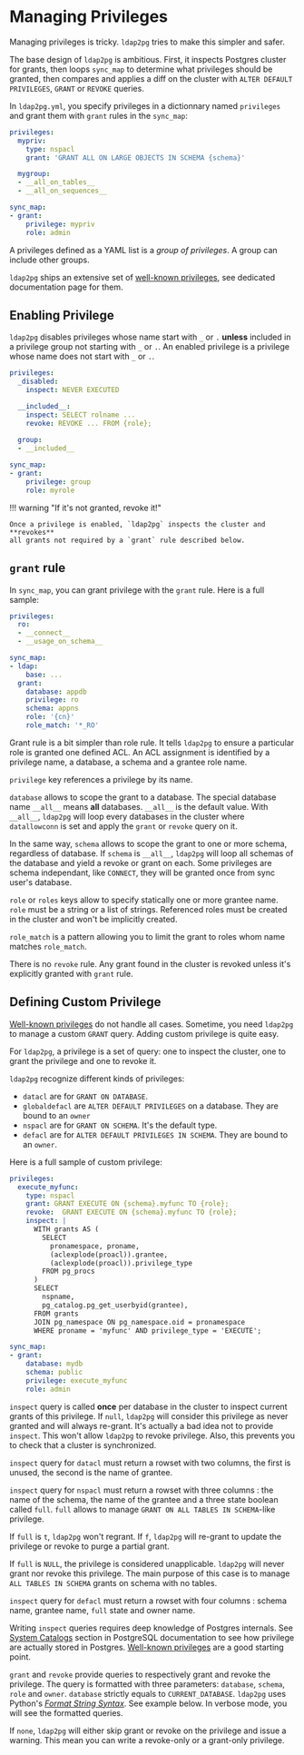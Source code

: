 <h1>Managing Privileges</h1>

Managing privileges is tricky. `ldap2pg` tries to make this simpler and safer.

The base design of `ldap2pg` is ambitious. First, it inspects Postgres cluster
for grants, then loops `sync_map` to determine what privileges should be
granted, then compares and applies a diff on the cluster with
`ALTER DEFAULT PRIVILEGES`, `GRANT` or `REVOKE` queries.

In `ldap2pg.yml`, you specify privileges in a dictionnary named `privileges`
and grant them with `grant` rules in the `sync_map`:

```yaml
privileges:
  mypriv:
    type: nspacl
    grant: 'GRANT ALL ON LARGE OBJECTS IN SCHEMA {schema}'

  mygroup:
  - __all_on_tables__
  - __all_on_sequences__

sync_map:
- grant:
    privilege: mypriv
    role: admin
```

A privileges defined as a YAML list is a *group of privileges*. A group can
include other groups.

`ldap2pg` ships an extensive set of [well-known privileges](wellknown.md), see
dedicated documentation page for them.


## Enabling Privilege

`ldap2pg` disables privileges whose name start with `_` or `.` **unless**
included in a privilege group not starting with `_` or `.`. An enabled
privilege is a privilege whose name does not start with `_` or `.`.

``` yaml
privileges:
  _disabled:
    inspect: NEVER EXECUTED

  __included__:
    inspect: SELECT rolname ...
    revoke: REVOKE ... FROM {role};

  group:
  - __included__
  
sync_map:
- grant:
    privilege: group
    role: myrole
```

!!! warning "If it's not granted, revoke it!"

    Once a privilege is enabled, `ldap2pg` inspects the cluster and **revokes**
    all grants not required by a `grant` rule described below.


## `grant` rule

In `sync_map`, you can grant privilege with the `grant` rule. Here is a full
sample:

``` yaml
privileges:
  ro:
  - __connect__
  - __usage_on_schema__

sync_map:
- ldap:
    base: ...
  grant:
    database: appdb
    privilege: ro
    schema: appns
    role: '{cn}'
    role_match: '*_RO'
```

Grant rule is a bit simpler than role rule. It tells `ldap2pg` to ensure a
particular role is granted one defined ACL. An ACL assignment is identified by a
privilege name, a database, a schema and a grantee role name.

`privilege` key references a privilege by its name.

`database` allows to scope the grant to a database. The special database name
`__all__` means **all** databases. `__all__` is the default value. With
`__all__`, `ldap2pg` will loop every databases in the cluster where
`datallowconn` is set and apply the `grant` or `revoke` query on it.

In the same way, `schema` allows to scope the grant to one or more schema,
regardless of database. If `schema` is `__all__`, `ldap2pg` will loop all
schemas of the database and yield a revoke or grant on each. Some privileges are
schema independant, like `CONNECT`, they will be granted once from sync user's
database.

`role` or `roles` keys allow to specify statically one or more grantee name.
`role` must be a string or a list of strings. Referenced roles must be created
in the cluster and won't be implicitly created.

`role_match` is a pattern allowing you to limit the grant to roles whom name
matches `role_match`.

There is no `revoke` rule. Any grant found in the cluster is revoked unless it's
explicitly granted with `grant` rule.


## Defining Custom Privilege

[Well-known privileges](wellknown.md) do not handle all cases. Sometime, you need
`ldap2pg` to manage a custom `GRANT` query. Adding custom privilege is quite easy.

For `ldap2pg`, a privilege is a set of query: one to inspect the cluster, one to
grant the privilege and one to revoke it.

`ldap2pg` recognize different kinds of privileges:

- `datacl` are for `GRANT ON DATABASE`.
- `globaldefacl` are `ALTER DEFAULT PRIVILEGES` on a database. They are bound to
  an `owner`
- `nspacl` are for `GRANT ON SCHEMA`. It's the default type.
- `defacl` are for `ALTER DEFAULT PRIVILEGES IN SCHEMA`. They are bound to an
  `owner`.

Here is a full sample of custom privilege:

``` yaml
privileges:
  execute_myfunc:
    type: nspacl
    grant: GRANT EXECUTE ON {schema}.myfunc TO {role};
    revoke:  GRANT EXECUTE ON {schema}.myfunc TO {role};
    inspect: |
      WITH grants AS (
        SELECT
          pronamespace, proname, 
          (aclexplode(proacl)).grantee,
          (aclexplode(proacl)).privilege_type
        FROM pg_procs
      )
      SELECT
        nspname,
        pg_catalog.pg_get_userbyid(grantee),
      FROM grants
      JOIN pg_namespace ON pg_namespace.oid = pronamespace
      WHERE proname = 'myfunc' AND privilege_type = 'EXECUTE';

sync_map:
- grant:
    database: mydb
    schema: public
    privilege: execute_myfunc
    role: admin
```

`inspect` query is called **once** per database in the cluster to inspect
current grants of this privilege. If `null`, `ldap2pg` will consider this
privilege as never granted and will always re-grant. It's actually a bad idea
not to provide `inspect`. This won't allow `ldap2pg` to revoke privilege. Also,
this prevents you to check that a cluster is synchronized.

`inspect` query for `datacl` must return a rowset with two columns, the first is
unused, the second is the name of grantee.

`inspect` query for `nspacl` must return a rowset with three columns : the name
of the schema, the name of the grantee and a three state boolean called `full`.
`full` allows to manage `GRANT ON ALL TABLES IN SCHEMA`-like privilege.

If `full` is `t`, `ldap2pg` won't regrant. If `f`, `ldap2pg` will re-grant to
update the privilege or revoke to purge a partial grant.

If `full` is `NULL`, the privilege is considered unapplicable. `ldap2pg` will never
grant nor revoke this privilege. The main purpose of this case is to manage `ALL
TABLES IN SCHEMA` grants on schema with no tables.

`inspect` query for `defacl` must return a rowset with four columns : schema
name, grantee name, `full` state and owner name.

Writing `inspect` queries requires deep knowledge of Postgres internals. See
[System Catalogs](https://www.postgresql.org/docs/current/static/catalogs.html)
section in PostgreSQL documentation to see how privilege are actually stored in
Postgres. [Well-known privileges](wellknown.md) are a good starting point.

`grant` and `revoke` provide queries to respectively grant and revoke the privilege.
The query is formatted with three parameters: `database`, `schema`, `role` and
`owner`. `database` strictly equals to `CURRENT_DATABASE`. `ldap2pg` uses
Python's [*Format String
Syntax*](https://docs.python.org/3.7/library/string.html#formatstrings). See
example below. In verbose mode, you will see the formatted queries.

If `none`, `ldap2pg` will either skip grant or revoke on the privilege and issue a
warning. This mean you can write a revoke-only or a grant-only privilege.
